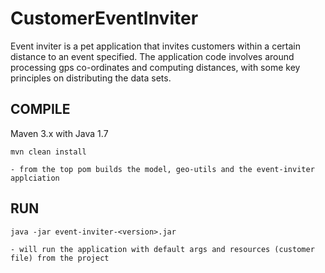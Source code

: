 # CustomerEventInviter
Event inviter is a pet application that invites customers within a certain distance to an event specified. The application code involves around processing gps co-ordinates and computing distances, with some key principles on distributing the data sets.

## COMPILE
Maven 3.x with Java 1.7
```
mvn clean install
```
    - from the top pom builds the model, geo-utils and the event-inviter applciation
    
## RUN
```    
java -jar event-inviter-<version>.jar 
```
    - will run the application with default args and resources (customer file) from the project
